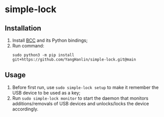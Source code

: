 # simple-lock

## Installation

1. Install [BCC](https://github.com/iovisor/bcc) and its Python bindings;
2. Run command:
   ```
   sudo python3 -m pip install git+https://github.com/YangHanlin/simple-lock.git@main
   ```

## Usage

1. Before first run, use `sudo simple-lock setup` to make it remember the USB device to be used as a key;
2. Run `sudo simple-lock monitor` to start the daemon that monitors additions/removals of USB devices and unlocks/locks the device accordingly.

